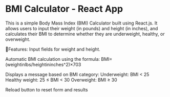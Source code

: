 #  BMI Calculator - React App

This is a simple Body Mass Index (BMI) Calculator built using React.js. It allows users to input their weight (in pounds) and height (in inches), and calculates their BMI to determine whether they are underweight, healthy, or overweight.

🚀Features:
 Input fields for weight and height.
 
 Automatic BMI calculation using the formula:
 BMI=(weightinlbs/heightininches^2)×703
 
 Displays a message based on BMI category:
 Underweight: BMI < 25
 Healthy weight: 25 ≤ BMI < 30
 Overweight: BMI ≥ 30

 Reload button to reset form and results
